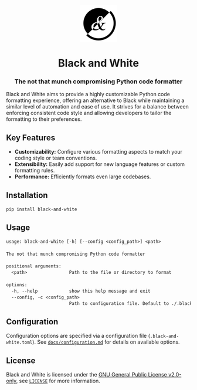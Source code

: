 <div align="center">
	<img src="./logo.svg" alt="Black and White logo" width="100">
	<h1>Black and White</h1>
	<h3>The not that munch compromising Python code formatter</h3>
</div>

Black and White aims to provide a highly customizable Python code formatting
experience, offering an alternative to Black while maintaining a similar level
of automation and ease of use.  It strives for a balance between enforcing
consistent code style and allowing developers to tailor the formatting to their preferences.

## Key Features

* **Customizability:**  Configure various formatting aspects to match your coding
  style or team conventions.
* **Extensibility:** Easily add support for new language features or custom
  formatting rules.
* **Performance:**  Efficiently formats even large codebases.

## Installation

```shell
pip install black-and-white
```

## Usage

```txt
usage: black-and-white [-h] [--config <config_path>] <path>

The not that munch compromising Python code formatter

positional arguments:
  <path>                Path to the file or directory to format

options:
  -h, --help            show this help message and exit
  --config, -c <config_path>
                        Path to configuration file. Default to ./.black-and-white.toml. Use - for stdin
```

## Configuration

Configuration options are specified via a configuration file (`.black-and-white.toml`).
See [`docs/configuration.md`](./docs/configuration.md) for details on available options.

## License

Black and White is licensed under the [GNU General Public License v2.0-only](https://www.gnu.org/licenses/gpl-2.0),
see [`LICENSE`](./LICENSE) for more information.
